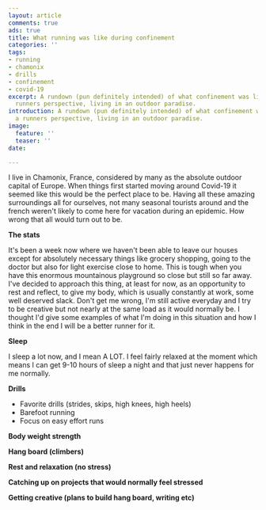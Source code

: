 ```yaml
---
layout: article
comments: true
ads: true
title: What running was like during confinement
categories: ''
tags:
- running
- chamonix
- drills
- confinement
- covid-19
excerpt: A rundown (pun definitely intended) of what confinement was like, from a
  runners perspective, living in an outdoor paradise.
introduction: A rundown (pun definitely intended) of what confinement was like, from
  a runners perspective, living in an outdoor paradise.
image:
  feature: ''
  teaser: ''
date: 

---
```

I live in Chamonix, France, considered by many as the absolute outdoor capital of Europe. When things first started moving around Covid-19 it seemed like this would be the perfect place to be. Having all these amazing surroundings all for ourselves, not many seasonal tourists around and the french weren't likely to come here for vacation during an epidemic. How wrong that all would turn out to be.

**The stats**

It's been a week now where we haven't been able to leave our houses except for absolutely necessary things like grocery shopping, going to the doctor but also for light exercise close to home. This is tough when you have this enormous mountainous playground so close but still so far away. I've decided to approach this thing, at least for now, as an opportunity to rest and reflect, to give my body, which is usually constantly at work, some well deserved slack. Don't get me wrong, I'm still active everyday and I try to be creative but not nearly at the same load as it would normally be. I thought I'd give some examples of what I'm doing in this situation and how I think in the end I will be a better runner for it.

**Sleep**

I sleep a lot now, and I mean A LOT. I feel fairly relaxed at the moment which means I can get 9-10 hours of sleep a night and that just never happens for me normally.

**Drills**

* Favorite drills (strides, skips, high knees, high heels)
* Barefoot running
* Focus on easy effort runs

**Body weight strength**

**Hang board (climbers)**

**Rest and relaxation (no stress)**

**Catching up on projects that would normally feel stressed**

**Getting creative (plans to build hang board, writing etc)**